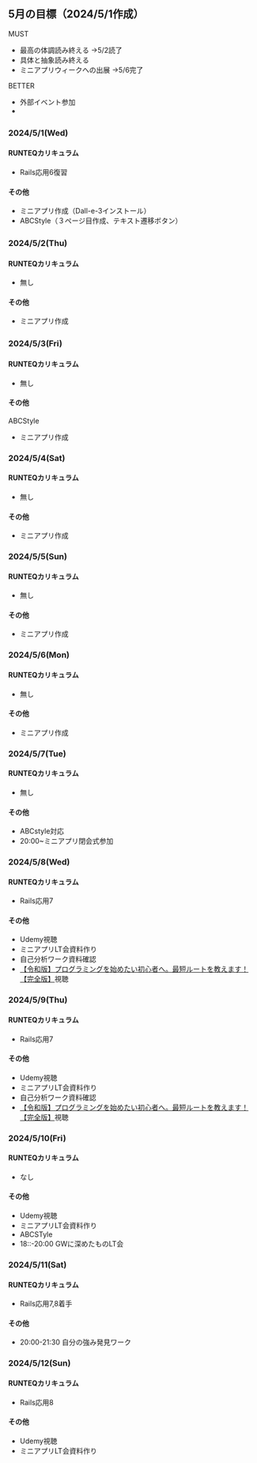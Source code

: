 ## 5月の目標（2024/5/1作成）
MUST
- 最高の体調読み終える
→5/2読了
- 具体と抽象読み終える
- ミニアプリウィークへの出展
→5/6完了

BETTER
- 外部イベント参加
- 

### 2024/5/1(Wed)　
#### RUNTEQカリキュラム
- Rails応用6復習
#### その他
- ミニアプリ作成（Dall-e-3インストール）
- ABCStyle（３ページ目作成、テキスト遷移ボタン）


### 2024/5/2(Thu)　
#### RUNTEQカリキュラム
- 無し
#### その他
- ミニアプリ作成


### 2024/5/3(Fri)　
#### RUNTEQカリキュラム
- 無し
#### その他
ABCStyle
- ミニアプリ作成


### 2024/5/4(Sat)
#### RUNTEQカリキュラム
- 無し
#### その他
- ミニアプリ作成


### 2024/5/5(Sun)
#### RUNTEQカリキュラム
- 無し
#### その他
- ミニアプリ作成


### 2024/5/6(Mon)
#### RUNTEQカリキュラム
- 無し
#### その他
- ミニアプリ作成


### 2024/5/7(Tue)
#### RUNTEQカリキュラム
- 無し
#### その他
- ABCstyle対応
- 20:00~ミニアプリ閉会式参加


### 2024/5/8(Wed)
#### RUNTEQカリキュラム
- Rails応用7
#### その他
- Udemy視聴
- ミニアプリLT会資料作り
- 自己分析ワーク資料確認
-  [【令和版】プログラミングを始めたい初心者へ。最短ルートを教えます！【完全版】](https://www.youtube.com/watch?v=59_KWTeSuoo)視聴


### 2024/5/9(Thu)
#### RUNTEQカリキュラム
- Rails応用7
#### その他
- Udemy視聴
- ミニアプリLT会資料作り
- 自己分析ワーク資料確認
-  [【令和版】プログラミングを始めたい初心者へ。最短ルートを教えます！【完全版】](https://www.youtube.com/watch?v=59_KWTeSuoo)視聴


### 2024/5/10(Fri)
#### RUNTEQカリキュラム
- なし
#### その他
- Udemy視聴
- ミニアプリLT会資料作り
- ABCSTyle
- 18::-20:00 GWに深めたものLT会


### 2024/5/11(Sat)
#### RUNTEQカリキュラム
- Rails応用7,8着手
#### その他
- 20:00-21:30 自分の強み発見ワーク

### 2024/5/12(Sun)
#### RUNTEQカリキュラム
- Rails応用8
#### その他
- Udemy視聴
- ミニアプリLT会資料作り
